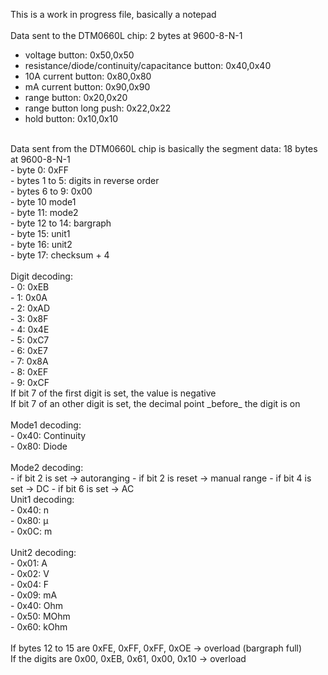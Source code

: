 This is a work in progress file, basically a notepad <br />
<br />
Data sent to the DTM0660L chip: 2 bytes at 9600-8-N-1 <br />
- voltage button: 0x50,0x50 <br />
- resistance/diode/continuity/capacitance button: 0x40,0x40 <br />
- 10A current button: 0x80,0x80 <br />
- mA current button: 0x90,0x90 <br />
- range button: 0x20,0x20 <br />
- range button long push: 0x22,0x22 <br />
- hold button: 0x10,0x10 <br />
 <br />
Data sent from the DTM0660L chip is basically the segment data: 18 bytes at 9600-8-N-1<br />
- byte 0: 0xFF <br />
- bytes 1 to 5: digits in reverse order <br />
- bytes 6 to 9: 0x00 <br />
- byte 10 mode1 <br />
- byte 11: mode2 <br />
- byte 12 to 14: bargraph<br />
- byte 15: unit1 <br />
- byte 16: unit2 <br />
- byte 17: checksum + 4 <br />
<br />
Digit decoding: <br />
- 0: 0xEB <br />
- 1: 0x0A <br />
- 2: 0xAD <br />
- 3: 0x8F <br />
- 4: 0x4E <br />
- 5: 0xC7 <br />
- 6: 0xE7 <br />
- 7: 0x8A <br />
- 8: 0xEF <br />
- 9: 0xCF <br />
If bit 7 of the first digit is set, the value is negative <br />
If bit 7 of an other digit is set, the decimal point _before_ the digit is on <br />
<br />
Mode1 decoding: <br />
- 0x40: Continuity <br />
- 0x80: Diode <br />
<br />
Mode2 decoding: <br />
- if bit 2 is set -> autoranging
- if bit 2 is reset -> manual range
- if bit 4 is set -> DC
- if bit 6 is set -> AC  
 <br />
Unit1 decoding: <br />
- 0x40: n <br />
- 0x80: µ <br />
- 0x0C: m <br />
 <br />
Unit2 decoding: <br />
- 0x01: A <br />
- 0x02: V <br />
- 0x04: F <br />
- 0x09: mA <br />
- 0x40: Ohm <br />
- 0x50: MOhm <br />
- 0x60: kOhm <br />
<br />
If bytes 12 to 15 are 0xFE, 0xFF, 0xFF, 0xOE -> overload (bargraph full) <br />
If the digits are 0x00, 0xEB, 0x61, 0x00, 0x10 -> overload
